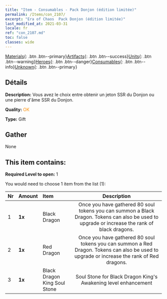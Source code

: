 ```yaml
---
title: "Item - Consumables - Pack Donjon (édition limitée)"
permalink: /Items/con_2107/
excerpt: "Era of Chaos  Pack Donjon (édition limitée)"
last_modified_at: 2021-03-31
locale: fr
ref: "con_2107.md"
toc: false
classes: wide
---
```

 [Materials](/fr/Items/){: .btn .btn--primary}[Artifacts](/fr/Items/Artifacts/){: .btn .btn--success}[Units](/fr/Items/Units/){: .btn .btn--warning}[Heroes](/fr/Items/Heroes/){: .btn .btn--danger}[Consumables](/fr/Items/Consumables/){: .btn .btn--info}[Unknown](/fr/Items/Unknown/){: .btn .btn--primary}

## Détails
 **Description:** Vous avez le choix entre obtenir un jeton SSR du Donjon ou une pierre d'âme SSR du Donjon.

 **Quality:** <span style="color: #FF8C00">OK</span>

 **Type:** Gift

## Gather

  None

## This item contains:

 **Required Level to open:** 1

 You would need to choose 1 item from the list (1):

  | Nr | Amount |     Item    | Description |
  |:---|:-------|:------------|:-----------:|
  | 1 |  **1x** | Black Dragon | Once you have gathered 80 soul tokens you can summon a Black Dragon. Tokens can also be used to upgrade or increase the rank of black dragons.  | 
  | 2 |  **1x** | Red Dragon | Once you have gathered 80 soul tokens you can summon a Red Dragon. Tokens can also be used to upgrade or increase the rank of Red dragons.  | 
  | 3 |  **1x** | Black Dragon King Soul Stone | Soul Stone for Black Dragon King's Awakening level enhancement  | 

